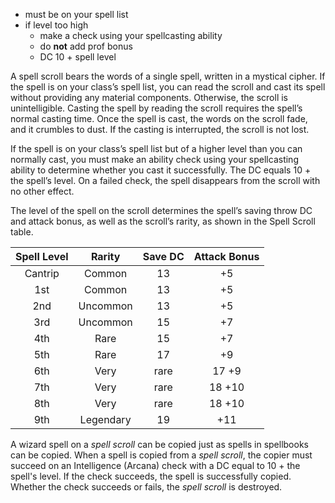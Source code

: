 - must be on your spell list
- if level too high
	- make a check using your spellcasting ability
	- do **not** add prof bonus
	- DC 10 + spell level

A spell scroll bears the words of a single spell, written in a mystical cipher. If the spell is on your class’s spell list, you can read the scroll and cast its spell without providing any material components. Otherwise, the scroll is unintelligible. Casting the spell by reading the scroll requires the spell’s normal casting time. Once the spell is cast, the words on the scroll fade, and it crumbles to dust. If the casting is interrupted, the scroll is not lost.

If the spell is on your class’s spell list but of a higher level than you can normally cast, you must make an ability check using your spellcasting ability to determine whether you cast it successfully. The DC equals 10 + the spell’s level. On a failed check, the spell disappears from the scroll with no other effect.

The level of the spell on the scroll determines the spell’s saving throw DC and attack bonus, as well as the scroll’s rarity, as shown in the Spell Scroll table.

| Spell Level | Rarity | Save DC | Attack Bonus |
|:---:|:---:|:---:|:---:|
| Cantrip | Common | 13 | +5 |
 | 1st | Common | 13 | +5 |
| 2nd | Uncommon | 13 | +5 |
| 3rd | Uncommon | 15 | +7 |
| 4th | Rare | 15 | +7 |
| 5th | Rare | 17 | +9 |
| 6th | Very | rare | 17	+9 |
| 7th | Very | rare | 18	+10 |
| 8th | Very | rare | 18	+10 |
| 9th | Legendary | 19 | +11 |

A wizard spell on a _spell scroll_ can be copied just as spells in spellbooks can be copied. When a spell is copied from a _spell scroll_, the copier must succeed on an Intelligence (Arcana) check with a DC equal to 10 + the spell's level. If the check succeeds, the spell is successfully copied. Whether the check succeeds or fails, the _spell scroll_ is destroyed.
